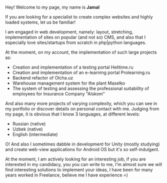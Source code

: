 Hey! Welcome to my page, my name is **Jamal**

If you are looking for a specialist to create complex websites and highly loaded systems, let us be familiar!

I am engaged in web development, namely: layout, stretching, implementation of sites on popular (and not so) CMS, and also that I especially love sites/startups from scratch in php|python languages.

At the moment, on my account, the implementation of such large projects as:

- Creation and implementation of a testing portal Helitime.ru
- Creation and implementation of an e-learning portal Prolearning.ru
- Backend refactor of Olcha.uz
- Warehouse management system for the plant Maselko
- The system of testing and assessing the professional suitability of employees for Insurance Company "Alskom"

And also many more projects of varying complexity, which you can see in my portfolio or discover details on personal contact with me.
Judging from my page, it is obvious that I know 3 languages, at different levels:

- Russian (native)
- Uzbek (native)
- English (intermediate)

O! And also I sometimes dabble in development for Unity (mostly studying) and create web-view applications for Android OS but it's so self-indulgent.

At the moment, I am actively looking for an interesting job, if you are interested in my candidacy, you you can write to me, I'm almost sure we will find interesting solutions to implement your ideas, I have been for many years worked in Freelance, believe me I have experience =)
